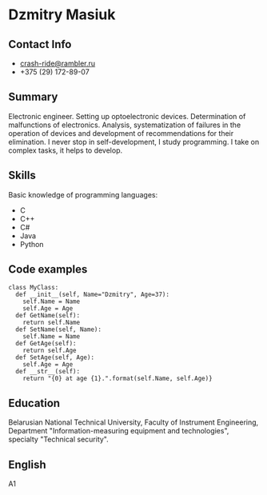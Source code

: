 # Dzmitry Masiuk

## Contact Info
* crash-ride@rambler.ru
* +375 (29) 172-89-07

## Summary
Electronic engineer. Setting up optoelectronic devices. Determination of malfunctions of electronics. Analysis, systematization of failures in the operation of devices and development of recommendations for their elimination.
I never stop in self-development, I study programming. I take on complex tasks, it helps to develop.

## Skills
Basic knowledge of programming languages:
* C
* C++
* C#
* Java
* Python

## Code examples
```
class MyClass:
  def __init__(self, Name="Dzmitry", Age=37):
    self.Name = Name
    self.Age = Age
  def GetName(self):
    return self.Name
  def SetName(self, Name):
    self.Name = Name
  def GetAge(self):
    return self.Age
  def SetAge(self, Age):
    self.Age = Age
  def __str__(self):
    return "{0} at age {1}.".format(self.Name, self.Age)}
```

## Education
Belarusian National Technical University, Faculty of Instrument Engineering, Department "Information-measuring equipment and technologies", specialty "Technical security".

## English
A1